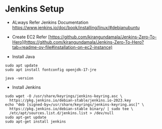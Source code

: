 # Jenkins Setup
* ALways Refer Jenkins Documentation https://www.jenkins.io/doc/book/installing/linux/#debianubuntu

* Create EC2 Refer [https://github.com/kirangundamala/Jenkins-Zero-To-Hero](https://github.com/kirangundamala/Jenkins-Zero-To-Hero?tab=readme-ov-file#installation-on-ec2-instance)
* Install Java
```
sudo apt update
sudo apt install fontconfig openjdk-17-jre
```

```
java -version
```

* Install Jenkins
```
sudo wget -O /usr/share/keyrings/jenkins-keyring.asc \
  https://pkg.jenkins.io/debian-stable/jenkins.io-2023.key
echo "deb [signed-by=/usr/share/keyrings/jenkins-keyring.asc]" \
  https://pkg.jenkins.io/debian-stable binary/ | sudo tee \
  /etc/apt/sources.list.d/jenkins.list > /dev/null
sudo apt-get update
sudo apt-get install jenkins
```
